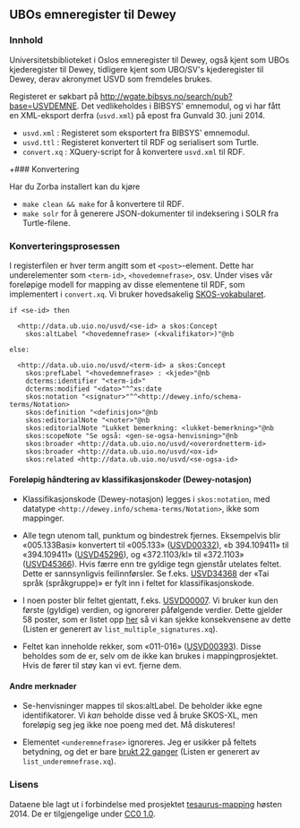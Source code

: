 ## UBOs emneregister til Dewey

### Innhold

Universitetsbiblioteket i Oslos emneregister til Dewey, også kjent
som UBOs kjederegister til Dewey, tidligere kjent som UBO/SV's kjederegister
til Dewey, derav akronymet USVD som fremdeles brukes.

Registeret er søkbart på <http://wgate.bibsys.no/search/pub?base=USVDEMNE>.
Det vedlikeholdes i BIBSYS' emnemodul, og vi har fått en XML-eksport
derfra (`usvd.xml`) på epost fra Gunvald 30. juni 2014.

* `usvd.xml` : Registeret som eksportert fra BIBSYS' emnemodul.
* `usvd.ttl` : Registeret konvertert til RDF og serialisert som Turtle.
* `convert.xq` : XQuery-script for å konvertere `usvd.xml` til RDF.


+### Konvertering

Har du Zorba installert kan du kjøre

- `make clean && make` for å konvertere til RDF.
- `make solr` for å generere JSON-dokumenter til indeksering i SOLR fra Turtle-filene.

### Konverteringsprosessen

I registerfilen er hver term angitt som et `<post>`-element. Dette har
underelementer som `<term-id>`, `<hovedemnefrase>`, osv. Under vises
vår foreløpige modell for mapping av disse elementene til RDF, som
implementert i `convert.xq`. Vi bruker hovedsakelig
[SKOS-vokabularet](http://www.w3.org/2004/02/skos/core.html).

    if <se-id> then

      <http://data.ub.uio.no/usvd/<se-id> a skos:Concept
        skos:altLabel "<hovedemnefrase> (<kvalifikator>)"@nb

    else:

      <http://data.ub.uio.no/usvd/<term-id> a skos:Concept
        skos:prefLabel "<hovedemnefrase> : <kjede>"@nb
        dcterms:identifier "<term-id>"
        dcterms:modified "<dato>"^^xs:date
        skos:notation "<signatur>"^^<http://dewey.info/schema-terms/Notation>
        skos:definition "<definisjon>"@nb
        skos:editorialNote "<noter>"@nb
        skos:editorialNote "Lukket bemerkning: <lukket-bemerkning>"@nb
        skos:scopeNote "Se også: <gen-se-ogsa-henvisning>"@nb
        skos:broader <http://data.ub.uio.no/usvd/<overordnetterm-id>
        skos:broader <http://data.ub.uio.no/usvd/<ox-id>
        skos:related <http://data.ub.uio.no/usvd/<se-ogsa-id>

#### Foreløpig håndtering av klassifikasjonskoder (Dewey-notasjon)

* Klassifikasjonskode (Dewey-notasjon) legges i `skos:notation`, med
  datatype `<http://dewey.info/schema-terms/Notation>`, ikke som mappinger.

* Alle tegn utenom tall, punktum og bindestrek fjernes.
  Eksempelvis blir «005.133Basi» konvertert til «005.133»
  ([USVD00332](http://wgate.bibsys.no/gate1/SHOW?objd=USVD00332&base=USVDEMNE)),
  «b 394.109411» til «394.109411»
  ([USVD45296](http://wgate.bibsys.no/gate1/SHOW?objd=USVD45296&base=USVDEMNE)),
  og «372.1103/kl» til «372.1103»
  ([USVD45366](http://wgate.bibsys.no/gate1/SHOW?objd=USVD45366&base=USVDEMNE)).
  Hvis færre enn tre gyldige tegn gjenstår utelates feltet.
  Dette er sannsynligvis feilinnførsler. Se f.eks.
  [USVD34368](http://wgate.bibsys.no/gate1/SHOW?objd=USVD34368&base=USVDEMNE)
  der «Tai språk (språkgruppe)» er fylt inn i feltet for klassifikasjonskode.

* I noen poster blir feltet gjentatt, f.eks.
  [USVD00007](http://wgate.bibsys.no/gate1/SHOW?objd=USVD00007&base=USVDEMNE).
  Vi bruker kun den første (gyldige) verdien, og ignorerer påfølgende verdier.
  Dette gjelder 58 poster, som er listet opp
  [her](https://gist.github.com/danmichaelo/7abb4bc60bce75e7b93c) så vi kan
  sjekke konsekvensene av dette (Listen er generert av
  `list_multiple_signatures.xq`).

* Feltet kan inneholde rekker, som «011-016»
  ([USVD00393](http://wgate.bibsys.no/gate1/SHOW?objd=USVD00393&base=USVDEMNE)).
  Disse beholdes som de er, selv om de ikke kan brukes i mappingprosjektet.
  Hvis de fører til støy kan vi evt. fjerne dem.

#### Andre merknader

* Se-henvisninger mappes til skos:altLabel. De beholder ikke egne identifikatorer.
  Vi *kan* beholde disse ved å bruke SKOS-XL, men foreløpig seg jeg ikke noe poeng
  med det. Må diskuteres!

* Elementet `<underemnefrase>` ignoreres. Jeg er usikker på feltets betydning,
  og det er bare [brukt 22 ganger](https://gist.github.com/danmichaelo/fb3afc5ab9a161dfae7d)
  (Listen er generert av `list_underemnefrase.xq`).

### Lisens

Dataene ble lagt ut i forbindelse med prosjektet
[tesaurus-mapping](http://www.ub.uio.no/om/prosjekter/tesaurus/)
høsten 2014.
De er tilgjengelige under [CC0 1.0](//creativecommons.org/publicdomain/zero/1.0/deed.no).
